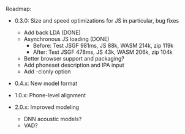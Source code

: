 Roadmap:

- 0.3.0: Size and speed optimizations for JS in particular, bug fixes
  - Add back LDA (DONE)
  - Asynchronous JS loading (DONE)
	- Before: Test JSGF 981ms, JS 88k, WASM 214k, zip 119k
	- After: Test JSGF 478ms, JS 43k, WASM 206k, zip 104k
  - Better browser support and packaging?
  - Add phoneset description and IPA input
  - Add -cionly option

- 0.4.x: New model format

- 1.0.x: Phone-level alignment

- 2.0.x: Improved modeling
  - DNN acoustic models?
  - VAD?
